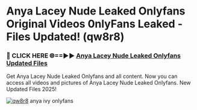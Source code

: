 # Anya Lacey Nude Leaked Onlyfans Original Videos 0nlyFans Leaked - Files Updated! (qw8r8)

<h3>🔴 CLICK HERE 🌐==►► <a href="https://tinyurl.com/3hn5wdd3" rel="nofollow">Anya Lacey Nude Leaked Onlyfans Updated Files</a></h3>

Get Anya Lacey Nude Leaked Onlyfans and all content. Now you can access all videos and pictures of Anya Lacey Nude Leaked Onlyfans. New Updated Files 2025!

[![qw8r8](https://i.imgur.com/4HnBqBT.gif)](https://tinyurl.com/3hn5wdd3)
anya ivy onlyfans